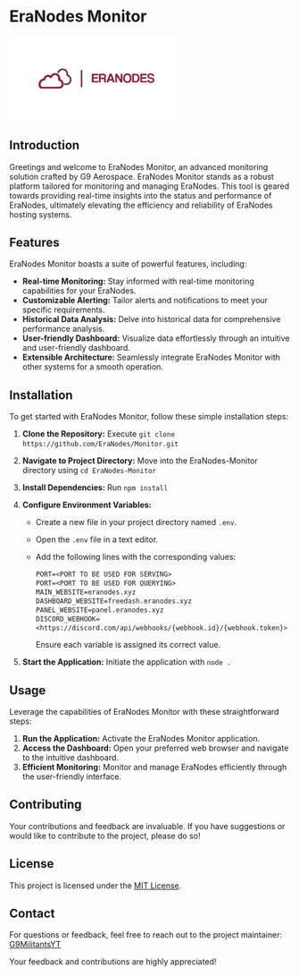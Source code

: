 # EraNodes Monitor

<img src="https://github.com/Eranodes/.github/blob/main/icons/eranodesbanner-transparent.png?raw=true" alt="EraNodes Monitor Logo" style="width: 300px;">

## Introduction
Greetings and welcome to EraNodes Monitor, an advanced monitoring solution crafted by G9 Aerospace. EraNodes Monitor stands as a robust platform tailored for monitoring and managing EraNodes. This tool is geared towards providing real-time insights into the status and performance of EraNodes, ultimately elevating the efficiency and reliability of EraNodes hosting systems.

## Features
EraNodes Monitor boasts a suite of powerful features, including:

- **Real-time Monitoring:** Stay informed with real-time monitoring capabilities for your EraNodes.
- **Customizable Alerting:** Tailor alerts and notifications to meet your specific requirements.
- **Historical Data Analysis:** Delve into historical data for comprehensive performance analysis.
- **User-friendly Dashboard:** Visualize data effortlessly through an intuitive and user-friendly dashboard.
- **Extensible Architecture:** Seamlessly integrate EraNodes Monitor with other systems for a smooth operation.

## Installation
To get started with EraNodes Monitor, follow these simple installation steps:

1. **Clone the Repository:** Execute `git clone https://github.com/EraNodes/Monitor.git`
2. **Navigate to Project Directory:** Move into the EraNodes-Monitor directory using `cd EraNodes-Monitor`
3. **Install Dependencies:** Run `npm install`
4. **Configure Environment Variables:**
    - Create a new file in your project directory named `.env`.
    - Open the `.env` file in a text editor.
    - Add the following lines with the corresponding values:

        ```env
        PORT=<PORT TO BE USED FOR SERVING>
        PORT=<PORT TO BE USED FOR QUERYING>
        MAIN_WEBSITE=eranodes.xyz
        DASHBOARD_WEBSITE=freedash.eranodes.xyz
        PANEL_WEBSITE=panel.eranodes.xyz
        DISCORD_WEBHOOK=<https://discord.com/api/webhooks/{webhook.id}/{webhook.token}>
        ```

        Ensure each variable is assigned its correct value.

5. **Start the Application:** Initiate the application with `node .`

## Usage
Leverage the capabilities of EraNodes Monitor with these straightforward steps:

1. **Run the Application:** Activate the EraNodes Monitor application.
2. **Access the Dashboard:** Open your preferred web browser and navigate to the intuitive dashboard.
3. **Efficient Monitoring:** Monitor and manage EraNodes efficiently through the user-friendly interface.

## Contributing
Your contributions and feedback are invaluable. If you have suggestions or would like to contribute to the project, please do so!

## License
This project is licensed under the [MIT License](LICENSE).

## Contact
For questions or feedback, feel free to reach out to the project maintainer: [G9MilitantsYT](https://github.com/g9militantsYT)

Your feedback and contributions are highly appreciated!